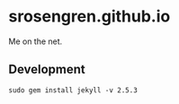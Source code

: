 srosengren.github.io
====================

Me on the net.

## Development

`sudo gem install jekyll -v 2.5.3`